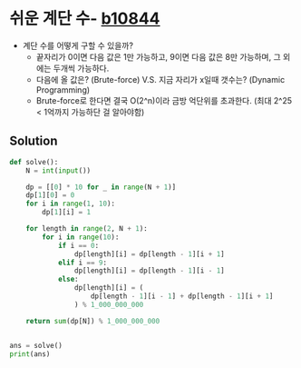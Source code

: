 # 쉬운 계단 수- [b10844](https://www.acmicpc.net/problem/10844)

- 계단 수를 어떻게 구할 수 있을까?
    - 끝자리가 0이면 다음 값은 1만 가능하고, 9이면 다음 값은 8만 가능하며, 그 외에는 두개씩 가능하다.
    - 다음에 올 값은? (Brute-force) V.S. 지금 자리가 x일때 갯수는? (Dynamic Programming) 
    - Brute-force로 한다면 결국 O(2^n)이라 금방 억단위를 초과한다. (최대 2^25 < 1억까지 가능하단 걸 알아야함) 

## Solution 

```python
def solve():
    N = int(input())

    dp = [[0] * 10 for _ in range(N + 1)]
    dp[1][0] = 0
    for i in range(1, 10):
        dp[1][i] = 1

    for length in range(2, N + 1):
        for i in range(10):
            if i == 0:
                dp[length][i] = dp[length - 1][i + 1]
            elif i == 9:
                dp[length][i] = dp[length - 1][i - 1]
            else:
                dp[length][i] = (
                    dp[length - 1][i - 1] + dp[length - 1][i + 1]
                ) % 1_000_000_000

    return sum(dp[N]) % 1_000_000_000


ans = solve()
print(ans)

```

